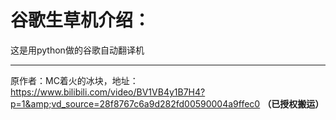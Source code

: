 # 谷歌生草机介绍：
这是用python做的谷歌自动翻译机
***
原作者：MC着火的冰块，地址：https://www.bilibili.com/video/BV1VB4y1B7H4?p=1&amp;vd_source=28f8767c6a9d282fd00590004a9ffec0
__（已授权搬运）__
